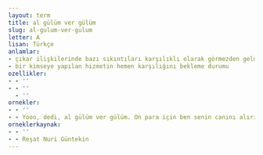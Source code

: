 ```yaml
---
layout: term
title: al gülüm ver gülüm
slug: al-gulum-ver-gulum
letter: A
lisan: Türkçe
anlamlar:
- çıkar ilişkilerinde bazı sıkıntıları karşılıklı olarak görmezden gelme
- bir kimseye yapılan hizmetin hemen karşılığını bekleme durumu
ozellikler:
- - ''
- - ''
  - ''
ornekler:
- - ''
- - Yooo, dedi, al gülüm ver gülüm. On para için ben senin canını alırım, on para için sen benim canımı al.
orneklerkaynak:
- - ''
- - Reşat Nuri Güntekin
---
```

